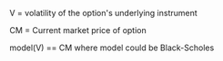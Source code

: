 V = volatility of the option's underlying instrument

CM = Current market price of option

model(V) == CM where model could be Black-Scholes


